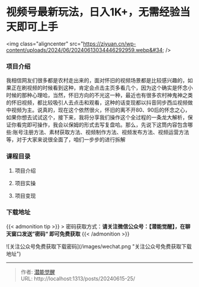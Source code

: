 # 视频号最新玩法，日入1K&#43;，无需经验当天即可上手


&lt;img class=&#34;aligncenter&#34; src=&#34;https://ziyuan.cn/wp-content/uploads/2024/06/20240613034446292959.webp&#34; /&gt;

###  项目介绍

我相信网友们很多都是农村走出来的，面对怀旧的视频场景都是比较感兴趣的，如果正在刷视频的时候看到这种，肯定会点击主页多看几个，因为这个确实是怀念小时候的那种心理哈，当然，怀旧方向的不光这一种，最近也有很多农村神鬼神之类的怀旧视频，都比较吸引人去点击和观看，这种的话变现都以抖音同步西瓜视频做中视频为主。说真的，现在这个依然很火，怀旧的离不开80、90后的怀念之心，如果你想去试试这个，接下来，我将分享我们操作这个全过程的一条龙大解析，保证你看完即可操作，我会以保姆的形式去写复盘哈。那么，先说下这筒内容包含哪些:账号注册方法、素材获取方法、视频制作方法、视频发布方法、视频运营方法等，对于大家来说很全面了，咱们一步步的进行拆解
###  课程目录

 1. 项目介绍

 1. 项目实操

 1. 项目变现



### 下载地址




{{&lt; admonition tip &gt;}}
&gt; 密码获取方式：**请关注微信公众号：【潜能觉醒】，在聊天窗口发送”密码“ 即可免费获取**
{{&lt; /admonition &gt;}}


![关注公众号免费获取下载密码](/images/wechat.png &#34;关注公众号免费获取下载地址&#34;)

---

> 作者: [潜能觉醒](/)  
> URL: http://localhost:1313/posts/20240615-25/  

